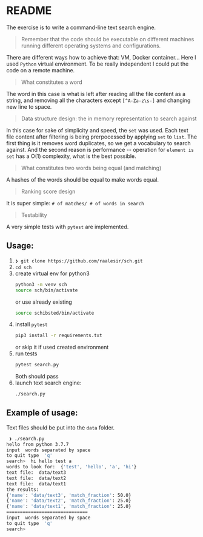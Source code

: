 # README

The exercise is to write a command-line text search engine.
 > Remember that the code should be executable on different machines running different operating systems and configurations.

There are different ways how to achieve that: VM, Docker container... Here  I used
`Python` virtual environment. To be really independent I  could put the code
on a  remote   machine.

>What constitutes a word

The word in this case is what is left  after reading all the file content as a string,
and removing all the characters  except `[^A-Za-z\s-]` and  changing new line
to space.

>Data structure design: the in memory representation to search against

In  this case for sake of simplicity and speed, the `set` was used.
Each text file content after filtering is being  prerpocessed by applying
`set` to `list`. The first thing is it  removes word duplicates, so we get
a vocabulary to search against. And the second reason is performance --
operation for  `element is set` has a O(1) complexity,
what  is the best possible.

>What constitutes two words being equal (and matching)

A hashes of the words should be equal to make words equal.

>Ranking score design

It is super simple: `# of matches/ # of words in search`

>Testability

A very simple tests with `pytest` are implemented.


## Usage:

1. `❯ git clone https://github.com/raalesir/sch.git`
1. `cd sch`
1. create virtual env for python3
    ```bash
    python3 -m venv sch
    source sch/bin/activate
    ```
    or use already existing
    ```bash
    source schibsted/bin/activate
    ```
1. install `pytest`
   ```bash
   pip3 install -r requirements.txt
   ```
   or skip it if used created  environment
1. run tests
   ```bash
   pytest search.py
   ```
   Both should pass
1. launch text search engine:
   ```bash
   ./search.py
   ```

##  Example of usage:

Text  files should be put  into the `data` folder.

```bash
 ❯ ./search.py                                                                                                                                                                                                          [08:42:08]
hello from python 3.7.7
input  words separated by space
to quit type  'q'
search>  hi hello test a
words to look for:  {'test', 'hello', 'a', 'hi'}
text file:  data/text3
text file:  data/text2
text file:  data/text1
the results:
{'name': 'data/text3', 'match_fraction': 50.0}
{'name': 'data/text2', 'match_fraction': 25.0}
{'name': 'data/text1', 'match_fraction': 25.0}
==============================
input  words separated by space
to quit type  'q'
search>
```
